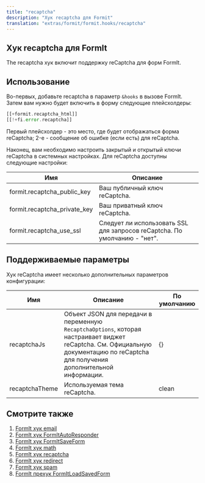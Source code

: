 ```yaml
---
title: "recaptcha"
description: "Хук recaptcha для Formit"
translation: "extras/formit/formit.hooks/recaptcha"
---
```


## Хук recaptcha для FormIt

The recaptcha хук включит поддержку reCaptcha для форм FormIt.

## Использование

Во-первых, добавьте recaptcha в параметр `&hooks` в вызове FormIt. Затем вам нужно будет включить в форму следующие плейсхолдеры:

```php
[[+formit.recaptcha_html]]
[[!+fi.error.recaptcha]]
```

Первый плейсхолдер - это место, где будет отображаться форма reCaptcha; 2-е - сообщение об ошибке (если есть) для reCaptcha.

Наконец, вам необходимо настроить закрытый и открытый ключи reCaptcha в системных настройках. Для reCaptcha доступны следующие настройки:

| Имя                          | Описание                                                                  |
| ---------------------------- | ------------------------------------------------------------------------- |
| formit.recaptcha_public_key  | Ваш публичный ключ reCaptcha.                                             |
| formit.recaptcha_private_key | Ваш приватный ключ reCaptcha.                                             |
| formit.recaptcha_use_ssl     | Следует ли использовать SSL для запросов reCaptcha. По умолчанию - "нет". |

## Поддерживаемые параметры

Хук reCaptcha имеет несколько дополнительных параметров конфигурации:

| Имя            | Описание                                                                                                                                                                           | По умолчанию |
| -------------- | ---------------------------------------------------------------------------------------------------------------------------------------------------------------------------------- | ------------ |
| recaptchaJs    | Объект JSON для передачи в переменную `RecaptchaOptions`, которая настраивает виджет reCaptcha. См. Официальную документацию по reCaptcha для получения дополнительной информации. | {}           |
| recaptchaTheme | Используемая тема reСaptcha.                                                                                                                                                       | clean        |

## Смотрите также

1. [FormIt хук email](extras/formit/formit.hooks/email)
2. [FormIt хук FormItAutoResponder](extras/formit/formit.hooks/formitautoresponder)
3. [FormIt хук FormItSaveForm](extras/formit/formit.hooks/formitsaveform)
4. [FormIt хук math](extras/formit/formit.hooks/math)
5. [FormIt хук recaptcha](extras/formit/formit.hooks/recaptcha)
6. [FormIt хук redirect](extras/formit/formit.hooks/redirect)
7. [FormIt хук spam](extras/formit/formit.hooks/spam)
8. [FormIt прехук FormItLoadSavedForm](extras/formit/formit.hooks/prehooks.formitloadsavedform)
